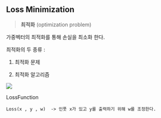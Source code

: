 ## Loss Minimization

> **최적화** 
> (optimization problem)

가중벡터의 최적화를 통해 손실을 최소화 한다.


최적화의 두 종류 :

1) 최적화 문제

2) 최적화 알고리즘


<img src=./image/LossFunction>

LossFunction
```
Loss(x , y , w)  -> 인풋 x가 있고 y를 출력하기 위해 w를 조정한다.
```


<!--stackedit_data:
eyJoaXN0b3J5IjpbMTMwNjM5NjYzNSwtMTM4MDMxNDQ4MCwxMz
k2ODkxMzg5XX0=
-->